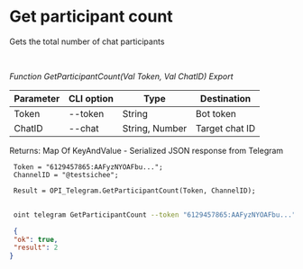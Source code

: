﻿---
sidebar_position: 6
---

# Get participant count
 Gets the total number of chat participants




<br/>


*Function GetParticipantCount(Val Token, Val ChatID) Export*

 | Parameter | CLI option | Type | Destination |
 |-|-|-|-|
 | Token | --token | String | Bot token |
 | ChatID | --chat | String, Number | Target chat ID |

 
 Returns: Map Of KeyAndValue - Serialized JSON response from Telegram


```bsl title="Code example"
 Token = "6129457865:AAFyzNYOAFbu...";
 ChannelID = "@testsichee";
 
 Result = OPI_Telegram.GetParticipantCount(Token, ChannelID);
```
	


```sh title="CLI command example"
 
 oint telegram GetParticipantCount --token "6129457865:AAFyzNYOAFbu..." --chat %chat%

```

```json title="Result"
 {
 "ok": true,
 "result": 2
}
```
